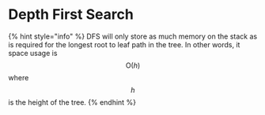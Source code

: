# Depth First Search



{% hint style="info" %}
&#x20;DFS will only store as much memory on the stack as is required for the longest root to leaf path in the tree. In other words, it space usage is  $$\text{O}(h)$$ where  $$h$$ is the height of the tree.&#x20;
{% endhint %}



